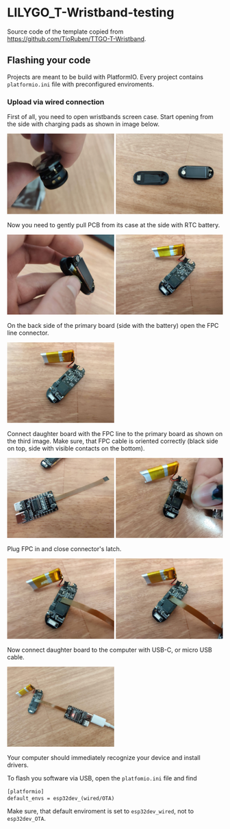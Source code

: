 # LILYGO_T-Wristband-testing

Source code of the template copied from https://github.com/TioRuben/TTGO-T-Wristband. 

## Flashing your code
Projects are meant to be build with PlatformIO. 
Every project contains `platformio.ini` file with preconfigured enviroments.

### Upload via wired connection
First of all, you need to open wristbands screen case.
Start opening from the side with charging pads as shown in image below.

<img src="_guide/img/wired_upload-1.jpg" alt="Wristband dissassembly 1" width="250"/> <img src="_guide/img/wired_upload-2.jpg" alt="Wristband dissassembly 2" width="250"/>

Now you need to gently pull PCB from its case at the side with RTC battery.

<img src="_guide/img/wired_upload-3.jpg" alt="PCB 1" width="250"/> <img src="_guide/img/wired_upload-4.jpg" alt="PCB 2" width="250"/>

On the back side of the primary board (side with the battery) open the FPC line connector.

<img src="_guide/img/wired_upload-5.jpg" alt="FPC 1" width="250"/> 

Connect daughter board with the FPC line to the primary board as shown on the third image.
Make sure, that FPC cable is oriented correctly (black side on top, side with visible contacts on the bottom).

<img src="_guide/img/wired_upload-6.jpg" alt="Daughter board" width="250"/> <img src="_guide/img/wired_upload-7.jpg" alt="FPC 2" width="250"/>

Plug FPC in and close connector's latch.

<img src="_guide/img/wired_upload-8.jpg" alt="FPC 3" width="250"/> <img src="_guide/img/wired_upload-9.jpg" alt="FPC 4" width="250"/>

Now connect daughter board to the computer with USB-C, or micro USB cable.

<img src="_guide/img/wired_upload-10.jpg" alt="USB" width="250"/> 

Your computer should immediately recognize your device and install drivers.

To flash you software via USB, open the `platfomio.ini` file and find
```
[platformio]
default_envs = esp32dev_(wired/OTA)
```
Make sure, that default enviroment is set to `esp32dev_wired`, not to `esp32dev_OTA`.
